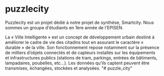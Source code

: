 # puzzlecity

Puzzlecity est un projet dédié à notre projet de synthèse, Smartcity.
Nous sommes un groupe d'étudiants en 1ère année de l'EPISEN.

La « Ville Intelligente » est un concept de développement urbain destiné à améliorer le cadre de vie des citadins tout en assurant le caractère « durable » de la ville.
Son fonctionnement repose notamment sur la présence de milliers d’objets connectés et de capteurs installés sur les équipements et infrastructures publics (stations de tram, parkings, entrées de bâtiments, lampadaires, poubelles, etc…).
Les données qu’ils captent peuvent être transmises, échangées, stockées et analysées.
"# puzzle_city" 
